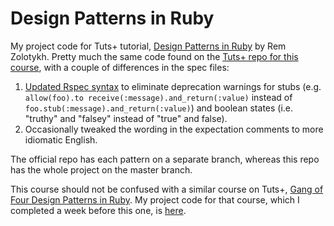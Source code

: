 # Design Patterns in Ruby
My project code for Tuts+ tutorial, [Design Patterns in Ruby](https://github.com/Remchi/ruby_design_patterns) by Rem Zolotykh. Pretty much the same code found on the [Tuts+ repo for this course](https://github.com/Remchi/ruby_design_patterns), with a couple of differences in the spec files:

1. [Updated Rspec syntax](http://teaisaweso.me/blog/2013/05/27/rspecs-new-message-expectation-syntax/) to eliminate deprecation warnings for stubs (e.g. `allow(foo).to receive(:message).and_return(:value)` instead of `foo.stub(:message).and_return(:value)`) and boolean states (i.e. "truthy" and "falsey" instead of "true" and false).
2. Occasionally tweaked the wording in the expectation comments to more idiomatic English.

The official repo has each pattern on a separate branch, whereas this repo has the whole project on the master branch.

This course should not be confused with a similar course on Tuts+, [Gang of Four Design Patterns in Ruby](https://code.tutsplus.com/courses/gang-of-four-design-patterns-in-ruby). My project code for that course, which I completed a week before this one, is [here](https://github.com/andrekibbe/gof-design-patterns-in-ruby).
